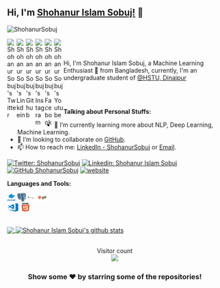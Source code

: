 ## Hi, I'm [Shohanur Islam Sobuj!](https://shohanursobuj.github.io) 👋

<p align="left"> <img src="https://komarev.com/ghpvc/?username=ShohanurSobuj&label=Views&color=blue&style=plastic" alt="ShohanurSobuj" /> </p>

<a href="https://twitter.com/shohanursobuj">
  <img align="left" alt="ShohanurSobuj's Twitter" width="22px" src="https://cdn.jsdelivr.net/npm/simple-icons@v3/icons/twitter.svg" />
</a>
<a href="https://www.linkedin.com/in/shohanursobuj/">
  <img align="left" alt="ShohanurSobuj's Linkdein" width="22px" src="https://cdn.jsdelivr.net/npm/simple-icons@v3/icons/linkedin.svg" />
</a>
<a href="https://github.com/ShohanurSobuj">
  <img align="left" alt="ShohanurSobuj's Github" width="22px" src="https://cdn.jsdelivr.net/npm/simple-icons@v3/icons/github.svg" />
</a>

<a href="https://www.instagram.com/shohanur_sobuj/">
  <img align="left" alt="ShohanurSobuj's Instagram" width="22px" src="https://cdn.jsdelivr.net/npm/simple-icons@v3/icons/instagram.svg" />
</a>
<a href="https://www.facebook.com/shohanur.sobuj/">
  <img align="left" alt="ShohanurSobuj's Facebook" width="22px" src="https://cdn.jsdelivr.net/npm/simple-icons@v3/icons/facebook.svg" />
</a>
<a href="https://www.youtube.com/channel/UCDb1wf6IZKf-wczXeMPNeZQ">
  <img align="left" alt="ShohanurSobuj's Youtube" width="22px" src="https://cdn.jsdelivr.net/npm/simple-icons@v3/icons/youtube.svg" />
</a>

<br/>
<br/>

Hi, I'm Shohanur Islam Sobuj, a Machine Learning Enthusiast 🚀 from Bangladesh, currently, I'm an undergraduate student of [@HSTU, Dinajpur](https://hstu.ac.bd/)

<br/>
<br/>


**Talking about Personal Stuffs:**

- 🌱 I’m currently learning more about NLP, Deep Learning, Machine Learning.
- 👯 I’m looking to collaborate on [GitHub](https://github.com/ShohanurSobuj).
- 📫 How to reach me:  [LinkedIn - ShohanurSobuj](https://www.linkedin.com/in/shohanursobuj/) or [Email](mailto:shohanursobuj@gmail.com).

[![Twitter: ShohanurSobuj](https://img.shields.io/twitter/follow/ShohanurSobuj?style=social)](https://twitter.com/ShohanurSobuj)
[![Linkedin: Shohanur Islam Sobuj](https://img.shields.io/badge/-ShohanurSobuj-blue?style=flat-square&logo=Linkedin&logoColor=white&link=https://www.linkedin.com/in/imthepk/)](https://www.linkedin.com/in/shohanursobuj/)
[![GitHub ShohanurSobuj](https://img.shields.io/github/followers/ShohanurSobuj?label=follow&style=social)](https://github.com/ShohanurSobuj)
[![website](https://img.shields.io/badge/PortfolioWebsite-ShohanurSobuj.github.io-2648ff?style=flat-square&logo=google-chrome)](https://ShohanurSobuj.github.io/)

**Languages and Tools:**  


<code><img height="20" src="https://raw.githubusercontent.com/github/explore/80688e429a7d4ef2fca1e82350fe8e3517d3494d/topics/docker/docker.png"></code>
<code><img height="20" src="https://raw.githubusercontent.com/github/explore/80688e429a7d4ef2fca1e82350fe8e3517d3494d/topics/postgresql/postgresql.png"></code>
<code><img height="20" src="https://raw.githubusercontent.com/github/explore/80688e429a7d4ef2fca1e82350fe8e3517d3494d/topics/mongodb/mongodb.png"></code>
<code><img height="20" src="https://raw.githubusercontent.com/github/explore/80688e429a7d4ef2fca1e82350fe8e3517d3494d/topics/git/git.png"></code>
<code> <img height="20" alt="Visual Studio Code" width="26px" src="https://raw.githubusercontent.com/github/explore/80688e429a7d4ef2fca1e82350fe8e3517d3494d/topics/visual-studio-code/visual-studio-code.png" /></code>
<code><img height="20" alt="HTML5" width="26px" src="https://raw.githubusercontent.com/github/explore/80688e429a7d4ef2fca1e82350fe8e3517d3494d/topics/html/html.png" /> </code>
<code> </code>
<code> </code>


<a href="https://github.com/ShohanurSobuj">
  <img align="center" src="https://github-readme-stats.vercel.app/api/top-langs/?username=ShohanurSobuj&&theme=dracula&hide_langs_below=1" />
</a>
<a href="https://github.com/ShohanurSobuj">
 <img align="center" src="https://github-readme-stats.vercel.app/api?username=ShohanurSobuj&show_icons=true&theme=dracula&line_height=27" alt="Shohanur Islam Sobuj's github stats"/>
</a>

<!-- best reposotories -->
<!-- <a href="https://github.com/ShohanurSobuj/Smart-Glass">
  <img align="center" src="https://github-readme-stats.vercel.app/api/pin/?username=ShohanurSobuj&repo=repo_name&theme=light" /> -->

</a>
<br>
<br>

<p align="center"> 
  Visitor count<br>
  <img src="https://profile-counter.glitch.me/shohanursobuj/count.svg" />
</p>
<div align="center">

### Show some ❤️ by starring some of the repositories!

</div>
